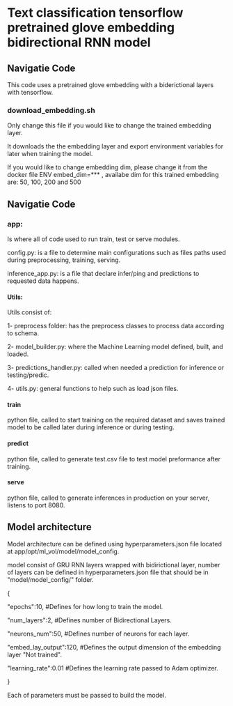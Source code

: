 # Text classification tensorflow pretrained glove embedding bidirectional RNN model

## Navigatie Code

This code uses a pretrained glove embedding with a biderictional layers with tensorflow.

### download_embedding.sh

Only change this file if you would like to change the trained embedding layer.

It downloads the the embedding layer and export environment variables for later when training the model.

If you would like to change embedding dim, please change it from the docker file ENV embed_dim=\*\*\* , availabe dim for this trained embedding are: 50, 100, 200 and 500

## Navigatie Code

### app:

Is where all of code used to run train, test or serve modules.

config.py: is a file to determine main configurations such as files paths used during preprocessing, training, serving.

inference_app.py: is a file that declare infer/ping and predictions to requested data happens.

#### Utils:

Utils consist of:

1- preprocess folder: has the preprocess classes to process data according to schema.

2- model_builder.py: where the Machine Learning model defined, built, and loaded.

3- predictions_handler.py: called when needed a prediction for inference or testing/predic.

4- utils.py: general functions to help such as load json files.

#### train

python file, called to start training on the required dataset and saves trained model to be called later during inference or during testing.

#### predict

python file, called to generate test.csv file to test model preformance after training.

#### serve

python file, called to generate inferences in production on your server, listens to port 8080.

## Model architecture

Model architecture can be defined using hyperparameters.json file located at app/opt/ml_vol/model/model_config.

model consist of GRU RNN layers wrapped with bidirictional layer, number of layers can be defined in hyperparameters.json file that should be in "model/model_config/" folder.

{

"epochs":10, #Defines for how long to train the model.

"num_layers":2, #Defines number of Bidirectional Layers.

"neurons_num":50, #Defines number of neurons for each layer.

"embed_lay_output":120, #Defines the output dimension of the embedding layer "Not trained".

"learning_rate":0.01 #Defines the learning rate passed to Adam optimizer.

}

Each of parameters must be passed to build the model.
